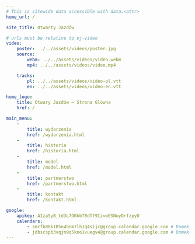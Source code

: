 ```yaml
---
# This is sitewide data accessible with data.<attr>
home_url: /

site_title: Otwarty Jazdów

# urls must be relative to oj-video
video:
    poster: ../../assets/videos/poster.jpg
    source:
        webm: ../../assets/videos/video.webm
        mp4: ../../assets/videos/video.mp4

    tracks:
        pl: ../../assets/videos/video-pl.vtt
        en: ../../assets/videos/video-en.vtt

home_logo:
    title: Otwary Jazdów – Strona Glówna
    href: /

main_menu:
    -
        title: wydarzenia
        href: /wydarzenia.html
    -
        title: historia
        href: /historia.html
    -
        title: model
        href: /model.html
    -
        title: partnerstwo
        href: /partnerstwo.html
    -
        title: kontakt
        href: /kontakt.html

google:
    apikey: AIzaSyB_td3L7GKbbTBdTf9IivwESNuyDrfzpyU
    calendars:
        - smrfb88k185n4bnm7lh1q4sijc@group.calendar.google.com # Domek A
        - jdbscspb3vqjm9q5kno1vuegv4@group.calendar.google.com # Domek B
---
```

